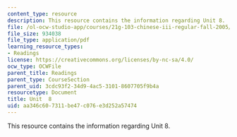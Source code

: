 ```yaml
---
content_type: resource
description: This resource contains the information regarding Unit 8.
file: /ol-ocw-studio-app/courses/21g-103-chinese-iii-regular-fall-2005/aa346c607311be47c076e3d252a57474_MIT21G_103F05_unit8.pdf
file_size: 934038
file_type: application/pdf
learning_resource_types:
- Readings
license: https://creativecommons.org/licenses/by-nc-sa/4.0/
ocw_type: OCWFile
parent_title: Readings
parent_type: CourseSection
parent_uid: 3cdc93f2-34d9-4ac5-3101-8607705f9b4a
resourcetype: Document
title: Unit  8
uid: aa346c60-7311-be47-c076-e3d252a57474
---
```

This resource contains the information regarding Unit 8.
